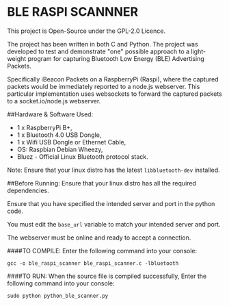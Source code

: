 # BLE RASPI SCANNNER
This project is Open-Source under the GPL-2.0 Licence.

The project has been written in both C and Python. 
The project was developed to test and demonstrate "one" possible approach to a light-weight program for capturing Bluetooth Low Energy (BLE) Advertising Packets.

Specifically iBeacon Packets on a RaspberryPi (Raspi), where the captured packets would be immediately reported to a node.js webserver. 
This particular implementation uses websockets to forward the captured packets to a socket.io/node.js webserver. 

##Hardware & Software Used:
* 1 x RaspberryPi B+,
* 1 x Bluetooth 4.0  USB Dongle,
* 1 x Wifi USB Dongle or Ethernet Cable,
* OS: Raspbian Debian Wheezy,
* Bluez - Official Linux Bluetooth protocol stack.

Note: Ensure that your linux distro has the latest `libbluetooth-dev` installed.

##Before Running:
Ensure that your linux distro has all the required dependencies.

Ensure that you have specified the intended server and port in the python code.

You must edit the `base_url` variable to match your intended server and port.

The webserver must be online and ready to accept a connection. 

####TO COMPILE:
Enter the following command into your console:

```gcc -o ble_raspi_scanner ble_raspi_scanner.c -lbluetooth```

####TO RUN:
When the source file is compiled successfully,
Enter the following command into your console: 

```sudo python python_ble_scanner.py```
